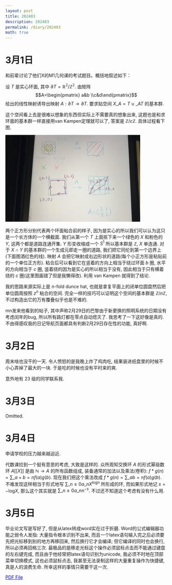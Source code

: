 ```yaml
---
layout: post
title: 202403
description: 202403
permalink: /diary/202403
math: true
---
```



# 3月1日

和前辈讨论了他们X的M1几何课的考试题目。概括地叙述如下：

设 $T$ 是实心环面, 其中 $\partial T=\mathbb{R^2/Z^2}.$ 由矩阵 $$A=\begin{pmatrix} a&b \\c&d\end{pmatrix}$$ 给出的线性映射诱导出映射 $A: \partial T\to \partial T.$ 要求贴空间 $X\_A= T\cup\_A T$ 的基本群.

这个空间看上去是很难以想象的东西但实际上不需要真的想象出来, 这题也是和求环面的基本群一样直接用van Kampen定理就可以了, 答案是 $\mathbb{Z}/c\mathbb{Z}.$ 具体过程看下图.

<img src="https://raw.githubusercontent.com/XiaoruiYIN/gtiobnsimg/main/img/20240303.jpg" width=420 height=270>

两个正方形分别代表两个环面粘合前的样子, 因为是实心的所以我们可以认为这只是一个长方体的一个横截面. 我们从第一个 $T$ 上面抠下来一个绿色的 $X$ 和粉色的 $Y,$ 这两个都是道路连通开集. $Y$ 形变收缩成一个 $S^1$ 所以基本群是 $\mathbb{Z},$ $X$ 单连通. 对于 $X\cap Y$ 的基本群的一个生成元即走一圈的道路, 我们把它同伦到第一个边界上(下面图酒红色的线). 映射 $A$ 会把它映射成右边形状的道路(每个小正方形是粘贴前的一个单位正方形). 粘合后可以看到它在竖着的方向上相当于绕过环面 $b$ 圈, 水平的方向相当于 $c$ 圈, 竖着绕的因为是实心的所以相当于没有, 因此相当于只有横着绕的 $c$ 圈(这里图画错了但是我懒得改). 利用 van Kampen 就得到了结论.

我的思路来源实际上是 $n$-fold dunce hat, 也就是拿复平面上的闭单位圆盘然后把单位圆周按照 $z^n$ 粘合的空间. 完全一样的技巧可以证明这个空间的基本群是 $\mathbb{Z}/n\mathbb{Z},$ 不过构造出它的万有覆叠似乎也是不难的.

mn发来他看到的帖子, 其中声称2月29日的巴黎由于新更换的照明系统的日期没有考虑闰年的bug, 所以所有路灯都在零点自动熄灭了. 我思考了一下这好像是真的. 不由得感叹我的日记导航页面都具有判断2月29日存在性的功能, 真好啊.

# 3月2日

周末啥也没干的一天. 令人愤怒的是我晚上炸了鸡肉吃, 结果装进纸盘里的时候不小心弄掉了最大的一块. 于是吃的时候也没有平时来的爽.

意外地有 23 级的同学联系我.

# 3月3日

Omitted.

# 3月4日

申请学校的压力越来越迫近.

代数课捡到一个挺有意思的考虑, 大致是这样的. 众所周知交换环 $A$ 的形式幂级数环 $A[[X]]$ 是由 $\mathbb{N}\to A$ 的所有函数组成, 装备通常的加法以及乘法(卷积): $f\ast g(n)=\sum\_{a+b=n}f(a)g(b).$ 现在我们把这个乘法改成 $f\ast g(n)=\sum\_{ab=n}f(a)g(b).$ 不难发现这样相当于形式地写 $\sum\_{n\geq 0} a\_n X^{\mathrm{log}n}$ 所形成的环, 而如果形式地记 $s=-\mathrm{log}X,$ 那么这个其实就是 $\sum\_{n\geq 0}a\_n n^{-s}.$ 不过还不知道这个考虑有没有什么用.

# 3月5日

毕业论文写是写好了, 但是从latex转成word实在过于折磨. Word的公式编辑器功能之弱令人发指: 大量指令根本识别不出来, 而且一个latex语句输入完之后必须要先把光标移到别的地方再移回来, 然后换行它才会编译; 但它编译的同时也会换行, 所以必须再回格三次. 最极品的是移走光标这个操作必须鼠标点击而不能通过键盘的左右键完成, 而且由于他经常把latex语句识别为unicode, 我必须不时地在顶部菜单切换模式, 这也必须鼠标点击, 我甚至无法录制这样的大量重复操作为快捷键, 真是人的浪费生命. 所幸这样的事情只需要干这一次.

<a href="https://www.norange555.com/pdff/yxr_0306e.pdf" style="color: blue">PDF File</a>
